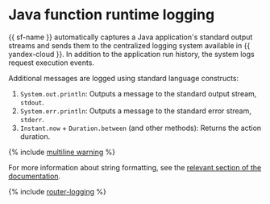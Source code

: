 # Java function runtime logging

{{ sf-name }} automatically captures a Java application's standard output streams and sends them to the centralized logging system available in {{ yandex-cloud }}. In addition to the application run history, the system logs request execution events.

Additional messages are logged using standard language constructs:
1. `System.out.println`: Outputs a message to the standard output stream, `stdout`.
1. `System.err.println`: Outputs a message to the standard error stream, `stderr`.
1. `Instant.now` + `Duration.between` (and other methods): Returns the action duration.

{% include [multiline warning](../../../_includes/functions/multiline.md) %}

For more information about string formatting, see the [relevant section of the documentation](https://docs.oracle.com/javase/tutorial/essential/io/formatting.html).

{% include [router-logging](../../../_includes/functions/router-logging.md) %}
